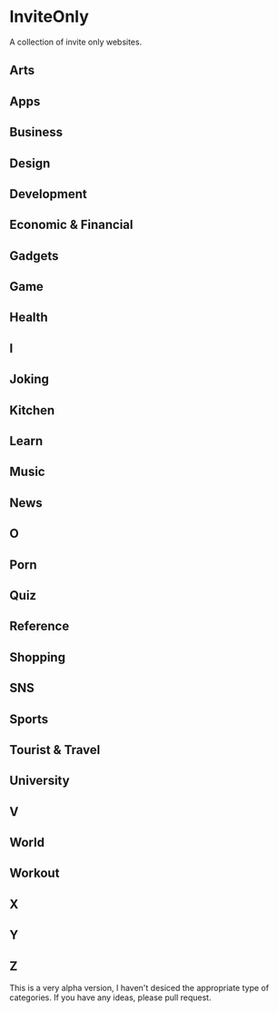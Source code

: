 # InviteOnly
A collection of invite only websites.

## Arts

## Apps

## Business

## Design

## Development

## Economic & Financial

## Gadgets 

## Game

## Health

## I

## Joking

## Kitchen

## Learn

## Music

## News

## O

## Porn

## Quiz

## Reference

## Shopping

## SNS

## Sports

## Tourist & Travel

## University

## V

## World

## Workout

## X

## Y

## Z

This is a very alpha version, I haven't desiced the appropriate type of categories. If you have any ideas, please pull request.
